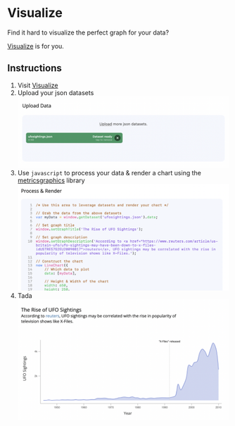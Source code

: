 # Visualize
Find it hard to visualize the perfect graph for your data?

[Visualize](https://rishabhsingh8.github.io/visualize) is for you.

## Instructions
1. Visit [Visualize](https://rishabhsingh8.github.io/visualize)
2. Upload your json datasets
    ![image](docs/upload.png)
3. Use `javascript` to process your data & render a chart using the [metricsgraphics](https://metricsgraphicsjs.org/) library
    ![image](docs/processrender.png)
4. Tada
    ![image](docs/graph.png)